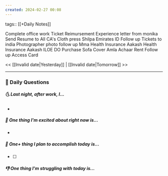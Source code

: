 ```yaml
---
created: 2024-02-27 00:08
---
```

tags:: [[+Daily Notes]]

Complete office work
Ticket Reimursement
Experience letter from monika
Send Resume to All CA's
Cloth press
Shilpa Emirates ID Follow up
Tickets to india
Photographer photo follow up
Mma Health Insurance
Aakash Health Insurance
Aakash ILOE
DO Purchase
Sofa Cover
Amla Achaar
Rent Follow up
Access Card

<< [[Invalid date|Yesterday]] | [[Invalid date|Tomorrow]] >>

---
### 📅 Daily Questions
##### 🌜 Last night, after work, I...
- 

##### 🙌 One thing I'm excited about right now is...
- 

##### 🚀 One+ thing I plan to accomplish today is...
- [ ] 

##### 👎 One thing I'm struggling with today is...
